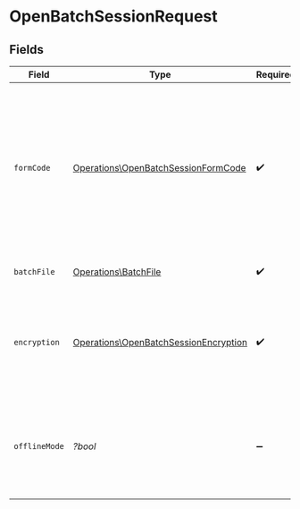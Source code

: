 # OpenBatchSessionRequest


## Fields

| Field                                                                                                                                                                      | Type                                                                                                                                                                       | Required                                                                                                                                                                   | Description                                                                                                                                                                |
| -------------------------------------------------------------------------------------------------------------------------------------------------------------------------- | -------------------------------------------------------------------------------------------------------------------------------------------------------------------------- | -------------------------------------------------------------------------------------------------------------------------------------------------------------------------- | -------------------------------------------------------------------------------------------------------------------------------------------------------------------------- |
| `formCode`                                                                                                                                                                 | [Operations\OpenBatchSessionFormCode](../../Models/Operations/OpenBatchSessionFormCode.md)                                                                                 | :heavy_check_mark:                                                                                                                                                         | Schemat faktur wysyłanych w ramach sesji.<br/><br/>Obsługiwane schematy:<br/>\| SystemCode \| SchemaVersion \| Value \|<br/>\| --- \| --- \| --- \|<br/>\| FA (2) \| 1-0E \| FA \|<br/>\| FA (3) \| 1-0E \| FA \|<br/> |
| `batchFile`                                                                                                                                                                | [Operations\BatchFile](../../Models/Operations/BatchFile.md)                                                                                                               | :heavy_check_mark:                                                                                                                                                         | Informacje o przesyłanej paczce faktur.                                                                                                                                    |
| `encryption`                                                                                                                                                               | [Operations\OpenBatchSessionEncryption](../../Models/Operations/OpenBatchSessionEncryption.md)                                                                             | :heavy_check_mark:                                                                                                                                                         | Symetryczny klucz szyfrujący plik paczki, zaszyfrowany kluczem publicznym Ministerstwa Finansów.                                                                           |
| `offlineMode`                                                                                                                                                              | *?bool*                                                                                                                                                                    | :heavy_minus_sign:                                                                                                                                                         | Określa, czy podatnik deklaruje tryb fakurowania "offline" dla dokumentów przesyłanych w sesji wsadowej.                                                                   |